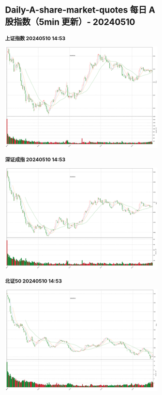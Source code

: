 
# Daily-A-share-market-quotes 每日 A 股指数（5min 更新）- 20240510

### 上证指数 20240510 14:53
![](./fig/2024/5/20240510-sh000001.png)

### 深证成指 20240510 14:53
![](./fig/2024/5/20240510-sz399001.png)

### 北证50 20240510 14:53
![](./fig/2024/5/20240510-bj899050.png)
